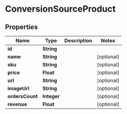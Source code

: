 
# ConversionSourceProduct

## Properties
Name | Type | Description | Notes
------------ | ------------- | ------------- | -------------
**id** | **String** |  | 
**name** | **String** |  |  [optional]
**sku** | **String** |  |  [optional]
**price** | **Float** |  |  [optional]
**url** | **String** |  |  [optional]
**imageUrl** | **String** |  |  [optional]
**ordersCount** | **Integer** |  |  [optional]
**revenue** | **Float** |  |  [optional]



